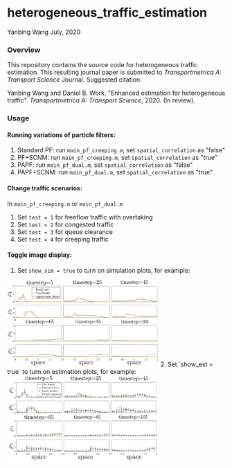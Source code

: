 # heterogeneous_traffic_estimation

Yanbing Wang
July, 2020

### Overview
This repository contains the source code for heterogeneous traffic estimation. This resulting journal paper is submitted to *Transportmetrica A: Transport Science* Journal. Suggested citation: 

Yanbing Wang and Daniel B. Work. "Enhanced estimation for heterogeneous traffic". *Transportmetrica A: Transport Science*, 2020. (In review).

### Usage
#### Running variations of particle filters:
1. Standard PF: run `main_pf_creeping.m`, set `spatial_correlation` as "false"
2. PF+SCNM: run `main_pf_creeping.m`, set `spatial_correlation` as "true"
3. PAPF: run `main_pf_dual.m`, set `spatial_correlation` as "false"
4. PAPF+SCNM: run `main_pf_dual.m`, set `spatial_correlation` as "true"

#### Change traffic scenarios:
In `main_pf_creeping.m` or `main_pf_dual.m`
1. Set `test = 1` for freeflow traffic with overtaking
2. Set `test = 2` for congested traffic
3. Set `test = 3` for queue clearance
4. Set `test = 4` for creeping traffic

#### Toggle image display:
1. Set `show_sim = true` to turn on simulation plots, for example:
<img src="https://github.com/Lab-Work/heterogeneous_traffic_estimation/blob/master/figures/test1_sim_snapshots.png" width="350" height="200" />
2. Set `show_est = true` to turn on estimation plots, for example:
<img src="https://github.com/Lab-Work/heterogeneous_traffic_estimation/blob/master/figures/test1_filter_snapshots.png" width="350" height="200" />
